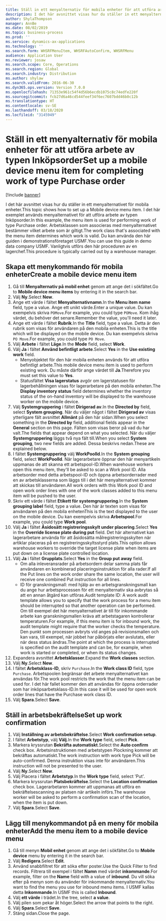 ```yaml
---
title: Ställ in ett menyalternativ för mobila enheter för att utföra arbete av typen Inköpsorder
description: I det här avsnittet visas hur du ställer in ett menyalternativet för mobila enheter.
author: ShylaThompson
manager: AnnBe
ms.date: 08/02/2019
ms.topic: business-process
ms.prod: ''
ms.service: dynamics-ax-applications
ms.technology: ''
ms.search.form: WHSRFMenuItem, WHSRFAutoConfirm, WHSRFMenu
audience: Application User
ms.reviewer: josaw
ms.search.scope: Core, Operations
ms.search.region: Global
ms.search.industry: Distribution
ms.author: shylaw
ms.search.validFrom: 2016-06-30
ms.dyn365.ops.version: Version 7.0.0
ms.openlocfilehash: 71353e961c54f4d56b6ecdb1075c8c74edfe220f
ms.sourcegitcommit: fcb27d6a46cd544feef34f6ec7607bdd46b0c12b
ms.translationtype: HT
ms.contentlocale: sv-SE
ms.lasthandoff: 03/18/2020
ms.locfileid: "3145949"
---
```

# <a name="set-up-a-mobile-device-menu-item-for-completing-work-of-type-purchase-order"></a><span data-ttu-id="c2f34-103">Ställ in ett menyalternativ för mobila enheter för att utföra arbete av typen Inköpsorder</span><span class="sxs-lookup"><span data-stu-id="c2f34-103">Set up a mobile device menu item for completing work of type Purchase order</span></span>

[!include [banner](../../includes/banner.md)]

<span data-ttu-id="c2f34-104">I det här avsnittet visas hur du ställer in ett menyalternativet för mobila enheter.</span><span class="sxs-lookup"><span data-stu-id="c2f34-104">This topic shows how to set up a Mobile device menu item.</span></span> <span data-ttu-id="c2f34-105">I det här exemplet används menyalternativet för att utföra arbete av typen Inköpsorder.</span><span class="sxs-lookup"><span data-stu-id="c2f34-105">In this example, the menu item is used for performing work of type Purchase order.</span></span> <span data-ttu-id="c2f34-106">Arbetsklassen som associeras med menyalternativet bestämmer vilket arbete som är giltigt.</span><span class="sxs-lookup"><span data-stu-id="c2f34-106">The work class that's associated with the menu item determines which work is valid.</span></span> <span data-ttu-id="c2f34-107">Du kan använda den här guiden i demonstrationsföretaget USMF.</span><span class="sxs-lookup"><span data-stu-id="c2f34-107">You can use this guide in demo data company USMF.</span></span> <span data-ttu-id="c2f34-108">Vanligtvis utförs den här proceduren av en lagerchef.</span><span class="sxs-lookup"><span data-stu-id="c2f34-108">This procedure is typically carried out by a warehouse manager.</span></span>


## <a name="create-a-mobile-device-menu-item"></a><span data-ttu-id="c2f34-109">Skapa ett menykommando för mobila enheter</span><span class="sxs-lookup"><span data-stu-id="c2f34-109">Create a mobile device menu item</span></span>
1. <span data-ttu-id="c2f34-110">Gå till **Menyalternativ på mobil enhet** genom att ange det i sökfältet.</span><span class="sxs-lookup"><span data-stu-id="c2f34-110">Go to **Mobile device menu items** by entering it in the search bar.</span></span>
2. <span data-ttu-id="c2f34-111">Välj **Ny**.</span><span class="sxs-lookup"><span data-stu-id="c2f34-111">Select **New**.</span></span>
3. <span data-ttu-id="c2f34-112">Ange ett värde i fältet **Menyalternativnamn**.</span><span class="sxs-lookup"><span data-stu-id="c2f34-112">In the **Menu item name** field, type a value.</span></span> <span data-ttu-id="c2f34-113">Ange ett unikt värde.</span><span class="sxs-lookup"><span data-stu-id="c2f34-113">Enter a unique value.</span></span> <span data-ttu-id="c2f34-114">Du kan exempelvis skriva `POMove`.</span><span class="sxs-lookup"><span data-stu-id="c2f34-114">For example, you could type `POMove`.</span></span> <span data-ttu-id="c2f34-115">Kom ihåg värdet, du behöver det senare.</span><span class="sxs-lookup"><span data-stu-id="c2f34-115">Remember the value, you'll need it later.</span></span>  
4. <span data-ttu-id="c2f34-116">Ange ett värde i fältet **Rubrik**.</span><span class="sxs-lookup"><span data-stu-id="c2f34-116">In the **Title** field, type a value.</span></span> <span data-ttu-id="c2f34-117">Detta är den rubrik som visas för användaren på den mobila enheten.</span><span class="sxs-lookup"><span data-stu-id="c2f34-117">This is the title which will be displayed on the mobile device.</span></span> <span data-ttu-id="c2f34-118">Du kan exempelvis skriva `PO Move`.</span><span class="sxs-lookup"><span data-stu-id="c2f34-118">For example, you could type `PO Move`.</span></span>  
5. <span data-ttu-id="c2f34-119">Välj **Arbete** i fältet **Läge**.</span><span class="sxs-lookup"><span data-stu-id="c2f34-119">In the **Mode** field, select **Work**.</span></span>
6. <span data-ttu-id="c2f34-120">Välj **Ja** i fältet **Använd befintligt arbete**.</span><span class="sxs-lookup"><span data-stu-id="c2f34-120">Select **Yes** in the **Use existing work** field.</span></span>
    - <span data-ttu-id="c2f34-121">Menyobjektet för den här mobila enheten används för att utföra befintligt arbete.</span><span class="sxs-lookup"><span data-stu-id="c2f34-121">This mobile device menu item is used to perform existing work.</span></span> <span data-ttu-id="c2f34-122">Du måste därför ange värdet till **Ja**.</span><span class="sxs-lookup"><span data-stu-id="c2f34-122">Therefore you must set this value to **Yes**.</span></span>  
    - <span data-ttu-id="c2f34-123">Statusfältet **Visa lagerstatus** avgör om lagerstatusen för lagerbehållningen visas för lagerarbetare på den mobila enheten.</span><span class="sxs-lookup"><span data-stu-id="c2f34-123">The **Display inventory status** field determines whether the inventory status of the on-hand inventory will be displayed to the warehouse worker on the mobile device.</span></span>  
7. <span data-ttu-id="c2f34-124">Välj **Systemgruppering** i fältet **Dirigerad av**.</span><span class="sxs-lookup"><span data-stu-id="c2f34-124">In the **Directed by** field, select **System grouping**.</span></span> <span data-ttu-id="c2f34-125">När du väljer något i fältet **Dirigerad av** visas ytterligare fält avsnittet **Allmänt** på den här sidan.</span><span class="sxs-lookup"><span data-stu-id="c2f34-125">When you select something in the **Directed by** field, additional fields appear in the **General** section on this page.</span></span> <span data-ttu-id="c2f34-126">Fälten som visas beror på vad du har valt.</span><span class="sxs-lookup"><span data-stu-id="c2f34-126">The fields that appear depend on what you selected.</span></span> <span data-ttu-id="c2f34-127">När du väljer **Systemgruppering** läggs två nya fält till.</span><span class="sxs-lookup"><span data-stu-id="c2f34-127">When you select **System grouping**, two new fields are added.</span></span> <span data-ttu-id="c2f34-128">Dessa beskrivs nedan.</span><span class="sxs-lookup"><span data-stu-id="c2f34-128">These are explained below.</span></span>  
8. <span data-ttu-id="c2f34-129">I fältet **Systemgruppering** välj **WorkPoolId**.</span><span class="sxs-lookup"><span data-stu-id="c2f34-129">In the **System grouping** field, select **WorkPoolId**.</span></span> <span data-ttu-id="c2f34-130">När lagerarbetare öppnar den här menyartikeln uppmanas de att skanna ett arbetspool-ID.</span><span class="sxs-lookup"><span data-stu-id="c2f34-130">When warehouse workers open this menu item, they'll be asked to scan a Work pool ID.</span></span> <span data-ttu-id="c2f34-131">Alla arbetsorder med detta arbetspool-ID och öppna arbetsorderrader med en av arbetsklasserna som läggs till i det här menyalternativet kommer att skickas till användaren.</span><span class="sxs-lookup"><span data-stu-id="c2f34-131">All work orders with this Work pool ID and open work order lines with one of the work classes added to this menu item will be pushed to the user.</span></span>  
9. <span data-ttu-id="c2f34-132">Skriv ett värde i fältet **Etikett för systemgruppering**.</span><span class="sxs-lookup"><span data-stu-id="c2f34-132">In the **System grouping label** field, type a value.</span></span> <span data-ttu-id="c2f34-133">Den här är texten som visas för användaren på den mobila enheten</span><span class="sxs-lookup"><span data-stu-id="c2f34-133">This is the text displayed to the user on the mobile device.</span></span> <span data-ttu-id="c2f34-134">Du kan exempelvis skriva **Arbetspool**.</span><span class="sxs-lookup"><span data-stu-id="c2f34-134">For example, you could type **Work pool**.</span></span>  
10. <span data-ttu-id="c2f34-135">Välj **Ja** i fältet **Åsidosätt registreringsskylt under placering**.</span><span class="sxs-lookup"><span data-stu-id="c2f34-135">Select **Yes** in the **Override license plate during put** field.</span></span> <span data-ttu-id="c2f34-136">Det här alternativet kan lagerarbetare använda för att åsidosätta målregistreringsskylten när artiklar placeras på en registreringsskyltsstyrd plats.</span><span class="sxs-lookup"><span data-stu-id="c2f34-136">This option allows warehouse workers to override the target license plate when items are put down on a license plate controlled location.</span></span>  
11. <span data-ttu-id="c2f34-137">Välj **Ja** i fältet **Grupplats**.</span><span class="sxs-lookup"><span data-stu-id="c2f34-137">Select **Yes** in the **Group put away** field.</span></span>
    - <span data-ttu-id="c2f34-138">Om alla inleveransrader på arbetsordern delar samma plats får användaren en kombinerad placeringsinstruktion för alla rader.</span><span class="sxs-lookup"><span data-stu-id="c2f34-138">If all the Put lines on the work order share the same location, the user will receive one combined Put instruction for all lines.</span></span> 
    - <span data-ttu-id="c2f34-139">ID för granskningsmall: med hjälp av en arbetsgranskningsmall kan du ange hur arbetsprocessen för ett menyalternativ ska avbrytas så att en annan åtgärd kan utföras.</span><span class="sxs-lookup"><span data-stu-id="c2f34-139">Audit template ID: A work audit template allows you to specify that the work process for a menu item should be interrupted so that another operation can be performed.</span></span> <span data-ttu-id="c2f34-140">Om till exempel det här menyalternativet är till för inkommande arbete kan granskningsmallen kräva att arbetstagaren kontrollerar temperaturen.</span><span class="sxs-lookup"><span data-stu-id="c2f34-140">For example, if this menu item is for inbound work, the audit template might require that the worker checks the temperature.</span></span> <span data-ttu-id="c2f34-141">Den punkt som processen avbryts vid anges på revisionsmallen och kan vara, till exempel, när jobbet har påbörjats eller avslutats, eller när dess status ändras.</span><span class="sxs-lookup"><span data-stu-id="c2f34-141">The point at which the process is interrupted is specified on the audit template and can be, for example, when work is started or completed, or when its status changes.</span></span>  
12. <span data-ttu-id="c2f34-142">Expandera avsnittet **Arbetsklasser**.</span><span class="sxs-lookup"><span data-stu-id="c2f34-142">Expand the **Work classes** section.</span></span>
13. <span data-ttu-id="c2f34-143">Välj **Ny**.</span><span class="sxs-lookup"><span data-stu-id="c2f34-143">Select **New**.</span></span>
14. <span data-ttu-id="c2f34-144">I fältet **Arbetsklass-ID**, skriv `Purchase`.</span><span class="sxs-lookup"><span data-stu-id="c2f34-144">In the **Work class ID** field, type `Purchase`.</span></span> <span data-ttu-id="c2f34-145">Arbetspoolen begränsar det arbete menyalternativet kan användas för.</span><span class="sxs-lookup"><span data-stu-id="c2f34-145">The work pool restricts the work that the menu item can be used for.</span></span> <span data-ttu-id="c2f34-146">I det här fallet kommer den att användas för öppna orderrader som har inköpsarbetsklass-ID.</span><span class="sxs-lookup"><span data-stu-id="c2f34-146">In this case it will be used for open work order lines that have the Purchase work class ID.</span></span>  
15. <span data-ttu-id="c2f34-147">Välj **Spara**.</span><span class="sxs-lookup"><span data-stu-id="c2f34-147">Select **Save**.</span></span>

## <a name="set-up-work-confirmation"></a><span data-ttu-id="c2f34-148">Ställ in arbetsbekräftelse</span><span class="sxs-lookup"><span data-stu-id="c2f34-148">Set up work confirmation</span></span>
1. <span data-ttu-id="c2f34-149">Välj **Inställning av arbetsbekräftelse**.</span><span class="sxs-lookup"><span data-stu-id="c2f34-149">Select **Work confirmation setup**.</span></span>
2. <span data-ttu-id="c2f34-150">I fältet **Arbetstyp**, välj **Välj**.</span><span class="sxs-lookup"><span data-stu-id="c2f34-150">In the **Work type** field, select **Pick**.</span></span>
3. <span data-ttu-id="c2f34-151">Markera kryssrutan **Bekräfta automatiskt**.</span><span class="sxs-lookup"><span data-stu-id="c2f34-151">Select the **Auto confirm** check box.</span></span> <span data-ttu-id="c2f34-152">Arbetsinstruktionen med arbetstypen Plockning kommer att bekräftas automatiskt.</span><span class="sxs-lookup"><span data-stu-id="c2f34-152">The work instruction with work type Pick will be auto-confirmed.</span></span> <span data-ttu-id="c2f34-153">Denna instruktion visas inte för användaren.</span><span class="sxs-lookup"><span data-stu-id="c2f34-153">This instruction will not be presented to the user.</span></span>  
4. <span data-ttu-id="c2f34-154">Välj **Ny**.</span><span class="sxs-lookup"><span data-stu-id="c2f34-154">Select **New**.</span></span>
5. <span data-ttu-id="c2f34-155">Välj Placera i fältet **Arbetstyp**.</span><span class="sxs-lookup"><span data-stu-id="c2f34-155">In the **Work type** field, select 'Put'.</span></span>
6. <span data-ttu-id="c2f34-156">Markera kryssrutan **Platsbekräftelse**.</span><span class="sxs-lookup"><span data-stu-id="c2f34-156">Select the **Location confirmation** check box.</span></span> <span data-ttu-id="c2f34-157">Lagerarbetaren kommer att uppmanas att utföra en bekräftelsescanning av platsen när artikeln införs.</span><span class="sxs-lookup"><span data-stu-id="c2f34-157">The warehouse worker will be asked to perform a confirmation scan of the location, when the item is put down.</span></span>  
7. <span data-ttu-id="c2f34-158">Välj **Spara**.</span><span class="sxs-lookup"><span data-stu-id="c2f34-158">Select **Save**.</span></span>

## <a name="add-the-menu-item-to-a-mobile-device-menu"></a><span data-ttu-id="c2f34-159">Lägg till menykommandot på en meny för mobila enheter</span><span class="sxs-lookup"><span data-stu-id="c2f34-159">Add the menu item to a mobile device menu</span></span>
1. <span data-ttu-id="c2f34-160">Gå till menyn **Mobil enhet** genom att ange det i sökfältet.</span><span class="sxs-lookup"><span data-stu-id="c2f34-160">Go to **Mobile device** menu by entering it in the search bar.</span></span>
2. <span data-ttu-id="c2f34-161">Välj **Redigera**.</span><span class="sxs-lookup"><span data-stu-id="c2f34-161">Select **Edit**.</span></span>
3. <span data-ttu-id="c2f34-162">Använd snabbfiltret för att söka efter poster.</span><span class="sxs-lookup"><span data-stu-id="c2f34-162">Use the Quick Filter to find records.</span></span> <span data-ttu-id="c2f34-163">Filtrera till exempel i fältet **Namn** med värdet **inkommande**.</span><span class="sxs-lookup"><span data-stu-id="c2f34-163">For example, filter on the **Name** field with a value of **inbound**.</span></span> <span data-ttu-id="c2f34-164">Du vill söka efter på menyn som du använder för inkommande menyalternativ.</span><span class="sxs-lookup"><span data-stu-id="c2f34-164">You want to find the menu you use for inbound menu items.</span></span> <span data-ttu-id="c2f34-165">I USMF kallas detta **Inkommande**.</span><span class="sxs-lookup"><span data-stu-id="c2f34-165">In USMF this is called **Inbound**.</span></span>  
4. <span data-ttu-id="c2f34-166">Välj **ett värde** i trädet.</span><span class="sxs-lookup"><span data-stu-id="c2f34-166">In the tree, select **a value**.</span></span>
5. <span data-ttu-id="c2f34-167">Välj pilen som pekar åt höger.</span><span class="sxs-lookup"><span data-stu-id="c2f34-167">Select the arrow that points to the right.</span></span>
6. <span data-ttu-id="c2f34-168">Välj **Spara**.</span><span class="sxs-lookup"><span data-stu-id="c2f34-168">Select **Save**.</span></span>
7. <span data-ttu-id="c2f34-169">Stäng sidan.</span><span class="sxs-lookup"><span data-stu-id="c2f34-169">Close the page.</span></span>
